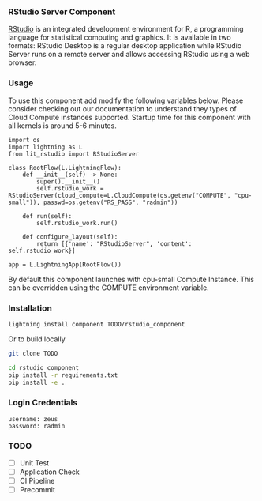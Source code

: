 ### RStudio Server Component
[RStudio](https://www.rstudio.com/) is an integrated development environment for R, a programming language for statistical computing and graphics. It is available in two formats: RStudio Desktop is a regular desktop application while RStudio Server runs on a remote server and allows accessing RStudio using a web browser.

### Usage
To use this component add modify the following variables below. Please consider checking out our documentation to understand they types of Cloud Compute instances supported. Startup time for this component with all kernels is around 5-6 minutes.

```
import os
import lightning as L
from lit_rstudio import RStudioServer

class RootFlow(L.LightningFlow):
    def __init__(self) -> None:
        super().__init__()
        self.rstudio_work = RStudioServer(cloud_compute=L.CloudCompute(os.getenv("COMPUTE", "cpu-small")), passwd=os.getenv("RS_PASS", "radmin"))

    def run(self):
        self.rstudio_work.run()
    
    def configure_layout(self):
        return [{'name': "RStudioServer", 'content': self.rstudio_work}]

app = L.LightningApp(RootFlow())
```

By default this component launches with cpu-small Compute Instance. This can be overridden using the COMPUTE environment variable. 

### Installation

```
lightning install component TODO/rstudio_component
```

Or to build locally
```bash
git clone TODO

cd rstudio_component
pip install -r requirements.txt
pip install -e .
```

### Login Credentials

```
username: zeus
password: radmin
```

### TODO
- [ ] Unit Test
- [ ] Application Check
- [ ] CI Pipeline
- [ ] Precommit
